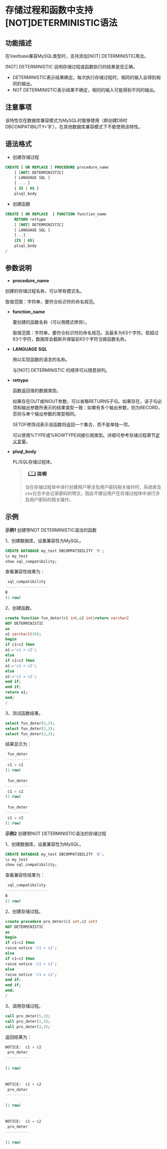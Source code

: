 # 存储过程和函数中支持[NOT]DETERMINISTIC语法

## 功能描述

在Vastbase兼容MySQL类型时，支持添加[NOT] DETERMINISTIC用法。

 [NOT] DETERMINISTIC 说明存储过程或函数执行的结果是否正确。

- DETERMINISTIC表示结果确定。每次执行存储过程时，相同的输入会得到相同的输出。
- NOT DETERMINISTIC表示结果不确定，相同的输入可能得到不同的输出。

## 注意事项

该特性仅在数据库兼容模式为MySQL时能够使用（即创建DB时DBCOMPATIBILITY='B'），在其他数据库兼容模式下不能使用该特性。

## 语法格式

- 创建存储过程

```sql
CREATE [ OR REPLACE ] PROCEDURE procedure_name
	[ [NOT] DETERMINISTIC]
    [ LANGUAGE SQL ]
    [ ... ]
	{ IS | AS } 
	plsql_body 
```

- 创建函数

```sql
CREATE [ OR REPLACE  ] FUNCTION function_name
    RETURN rettype 
    [ [NOT] DETERMINISTIC]
    [ LANGUAGE SQL ]
	[...]
    {IS | AS} 
    plsql_body
/
```

## 参数说明

-  **procedure_name**

  创建的存储过程名称，可以带有模式名。

  取值范围：字符串，要符合标识符的命名规范。

- **function_name**

  要创建的函数名称（可以用模式修饰）。

  取值范围：字符串，要符合标识符的命名规范。且最多为63个字符。若超过63个字符，数据库会截断并保留前63个字符当做函数名称。

- **LANGUAGE SQL** 

  用以实现函数的语言的名称。

   与[NOT] DETERMINISTIC 的顺序可以随意排列。

- **rettype** 

  函数返回值的数据类型。

  如果存在OUT或INOUT参数，可以省略RETURNS子句。如果存在，该子句必须和输出参数所表示的结果类型一致：如果有多个输出参数，则为RECORD，否则与单个输出参数的类型相同。

  SETOF修饰词表示该函数将返回一个集合，而不是单独一项。

  可以使用%TYPE或%ROWTYPE间接引用类型。详细可参考存储过程章节[定义变量](../开发者指南/定义变量.md)。

- **plsql_body**

  PL/SQL存储过程体。

  > <div align="left"><img src="image/image1.png" style="zoom:25%"></div>
  >
  > 当在存储过程体中进行创建用户等涉及用户密码相关操作时，系统表及csv日志中会记录密码的明文。因此不建议用户在存储过程体中进行涉及用户密码的相关操作。

## 示例

**示例1** 创建带NOT DETERMINISTIC语法的函数

1、创建数据库，设置兼容性为MySQL。

```sql
CREATE DATABASE my_test DBCOMPATIBILITY 'B';
\c my_test
show sql_compatibility;
```

查看兼容性结果为：

```sql
 sql_compatibility
-------------------
B
(1 row)
```

2、创建函数。

```sql
create function fun_deter(c1 int,c2 int)return varchar2 
NOT DETERMINISTIC 
as 
a1 varchar2(36); 
begin 
if c1>c2 then 
a1:='c1 > c2'; 
else 
if c1<c2 then 
a1:='c1 < c2'; 
else 
a1:='c1 = c2'; 
end if; 
end if; 
return a1; 
end; 
/ 
```

3、测试函数结果。

```sql
select fun_deter(5,3); 
select fun_deter(2,3); 
select fun_deter(3,3); 
```

结果显示为：

```sql
 fun_deter
-----------
 c1 > c2
(1 row)

 fun_deter
-----------
 c1 < c2
(1 row)

 fun_deter
-----------
 c1 = c2
(1 row)
```

**示例2** 创建带NOT DETERMINISTIC语法的存储过程

1、创建数据库，设置兼容性为MySQL。

```sql
CREATE DATABASE my_test DBCOMPATIBILITY 'B';
\c my_test
show sql_compatibility;
```

查看兼容性结果为：

```sql
 sql_compatibility
-------------------
B
(1 row)
```

2、创建存储过程。

```sql
create procedure pro_deter(c1 int,c2 int) 
NOT DETERMINISTIC 
as 
begin 
if c1>c2 then 
raise notice 'c1 > c2'; 
else 
if c1<c2 then 
raise notice 'c1 < c2'; 
else 
raise notice 'c1 = c2'; 
end if; 
end if; 
end; 
/ 
```

3、调用存储过程。

```sql
call pro_deter(5,3); 
call pro_deter(2,3); 
call pro_deter(3,3);
```

返回结果为：

```sql
NOTICE:  c1 > c2
 pro_deter
-----------

(1 row)


NOTICE:  c1 < c2
 pro_deter
-----------

(1 row)


NOTICE:  c1 = c2
 pro_deter
-----------

(1 row)

```

